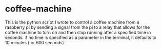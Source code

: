 # coffee-machine

This is the python script I wrote to control a coffee machine from a raspberry pi
by sending a signal from the pi to a relay that allows for the coffee machine to 
turn on and then stop running after a specified time in seconds. if no time is specified as a parameter in the terminal,
it defaults to 10 minutes ( or 600 seconds)

